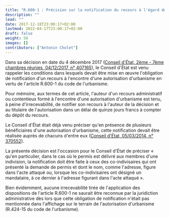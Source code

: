 ```yaml
---
title: "R.600-1 : Précision sur la notification du recours à l'égard des membres d'une indivision"
description: ""
lead: ""
date: 2017-12-18T23:00:17+02:00
lastmod: 2022-04-17T23:00:17+02:00
draft: false
weight: 50
images: []
contributors: ["Antonin Cholet"]
---
```


Dans sa décision en date du 4 décembre 2017 ([Conseil d'État, 2ème - 7ème chambres réunies, 04/12/2017, n° 407165](https://www.legifrance.gouv.fr/ceta/id/CETATEXT000036146672)), le Conseil d'État est venu rappeler les conditions dans lesquels devait être mise en œuvre l'obligation de notification d'un recours à l'encontre d'une autorisation d'urbanisme en vertu de l'article R.600-1 du code de l'urbanisme.

Pour mémoire, aux termes de cet article, l'auteur d'un recours administratif ou contentieux formé à l'encontre d'une autorisation d'urbanisme est tenu, à peine d'irrecevabilité, de notifier son recours à l'auteur de la décision et au titulaire de l'autorisation dans un délai de quinze jours francs à compter du dépôt du recours.

Le Conseil d'État était déjà venu préciser qu'en présence de plusieurs bénéficiaires d'une autorisation d'urbanisme, cette notification devait être réalisée auprès de chacuns d'entre eux ([Conseil d'État, 05/03/2014, n° 370552](https://www.legifrance.gouv.fr/ceta/id/CETATEXT000028686306)).

La présente décision est l'occasion pour le Conseil d'État de préciser « qu'en particulier, dans le cas où le permis est délivré aux membres d'une indivision, la notification doit être faite à ceux des co-indivisaires qui ont présenté la demande de permis et dont le nom, comme l'adresse, figure dans l'acte attaqué ou, lorsque les co-indivisaires ont désigné un mandataire, à ce dernier à l'adresse figurant dans l'acte attaqué ».

Bien évidemment, aucune irrecevabilité tirée de l'application des dispositions de l'article R.600-1 ne saurait être reconnue par la juridiction administrative dès lors que cette obligation de notification n'était pas mentionnée dans l'affichage sur le terrain de l'autorisation d'urbanisme (R.424-15 du code de l'urbanisme).
